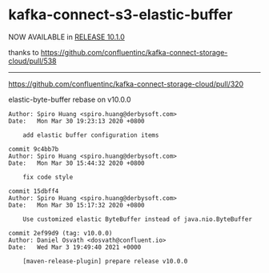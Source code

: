 # kafka-connect-s3-elastic-buffer

NOW AVAILABLE in [RELEASE 10.1.0](https://docs.confluent.io/kafka-connect-s3-sink/current/changelog.html#version-10-1-0)

thanks to https://github.com/confluentinc/kafka-connect-storage-cloud/pull/538

----

https://github.com/confluentinc/kafka-connect-storage-cloud/pull/320

elastic-byte-buffer rebase on v10.0.0
```shell
Author: Spiro Huang <spiro.huang@derbysoft.com>
Date:   Mon Mar 30 19:23:13 2020 +0800

    add elastic buffer configuration items

commit 9c4bb7b
Author: Spiro Huang <spiro.huang@derbysoft.com>
Date:   Mon Mar 30 15:44:32 2020 +0800

    fix code style

commit 15dbff4
Author: Spiro Huang <spiro.huang@derbysoft.com>
Date:   Mon Mar 30 15:17:32 2020 +0800

    Use customized elastic ByteBuffer instead of java.nio.ByteBuffer

commit 2ef99d9 (tag: v10.0.0)
Author: Daniel Osvath <dosvath@confluent.io>
Date:   Wed Mar 3 19:49:40 2021 +0000

    [maven-release-plugin] prepare release v10.0.0
```